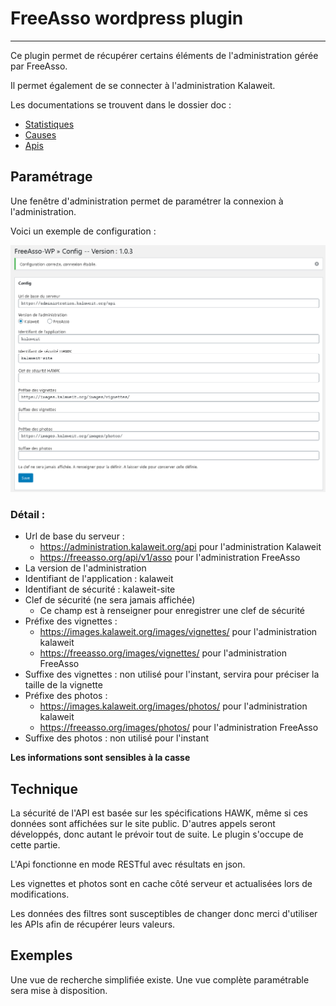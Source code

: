 # FreeAsso wordpress plugin
---

Ce plugin permet de récupérer certains éléments de l'administration gérée par FreeAsso.

Il permet également de se connecter à l'administration Kalaweit.

Les documentations se trouvent dans le dossier doc :

* [Statistiques](./doc/stats.md)
* [Causes](./doc/causes.md)
* [Apis](./doc/apis.md)


## Paramétrage

Une fenêtre d'administration permet de paramétrer la connexion à l'administration.

Voici un exemple de configuration :

![Configuration](./doc/admin.png)

### Détail :

* Url de base du serveur :
    * https://administration.kalaweit.org/api pour l'administration Kalaweit
    * https://freeasso.org/api/v1/asso pour l'administration FreeAsso
* La version de l'administration
* Identifiant de l'application : kalaweit
* Identifiant de sécurité : kalaweit-site
* Clef de sécurité (ne sera jamais affichée)
    * Ce champ est à renseigner pour enregistrer une clef de sécurité
* Préfixe des vignettes :
    * https://images.kalaweit.org/images/vignettes/ pour l'administration kalaweit
    * https://freeasso.org/images/vignettes/ pour l'administration FreeAsso
* Suffixe des vignettes : non utilisé pour l'instant, servira pour préciser la taille de la vignette
* Préfixe des photos :
    * https://images.kalaweit.org/images/photos/ pour l'administration kalaweit
    * https://freeasso.org/images/photos/ pour l'administration FreeAsso
* Suffixe des photos : non utilisé pour l'instant

**Les informations sont sensibles à la casse**

## Technique

La sécurité de l'API est basée sur les spécifications HAWK, même si ces données sont affichées sur le site public.
D'autres appels seront développés, donc autant le prévoir tout de suite. Le plugin s'occupe de cette partie.

L'Api fonctionne en mode RESTful avec résultats en json.

Les vignettes et photos sont en cache côté serveur et actualisées lors de modifications.

Les données des filtres sont susceptibles de changer donc merci d'utiliser les APIs afin de récupérer leurs valeurs.

## Exemples

Une vue de recherche simplifiée existe.
Une vue complète paramétrable sera mise à disposition.
